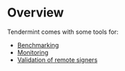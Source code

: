 # Overview

Tendermint comes with some tools for:

* [Benchmarking](./benchmarking.md)
* [Monitoring](./monitoring.md)
* [Validation of remote signers](./remote-signer-validation.md)
